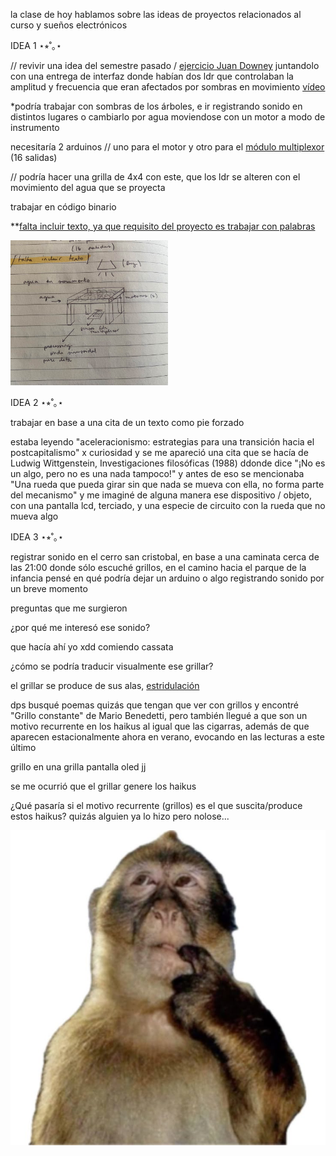 la clase de hoy hablamos sobre las ideas de proyectos relacionados al curso y sueños electrónicos 


IDEA 1 ⋆⭒˚｡⋆ 

// revivir una idea del semestre pasado / [ejercicio Juan Downey](https://imported-antimony-2a2.notion.site/ejercicio-1-proyecto-electr-nico-1b7181213e17808a935feec4378c8fb5) juntandolo con una entrega de interfaz donde habían dos ldr que controlaban la amplitud y frecuencia que eran afectados por sombras en movimiento [vídeo](https://youtu.be/20gY2LFdpXo)


*podría trabajar con sombras de los árboles, e ir registrando sonido en distintos lugares o cambiarlo por agua moviendose con un motor a modo de instrumento 

necesitaría 2 arduinos // uno para el motor y otro para el [módulo multiplexor](https://afel.cl/products/modulo-multiplexor-cd74hc4067?srsltid=AfmBOorVeu3wy21e7VFYpzz-irFs-ix1ew7tZB59ta5vNJPLQ-QPA4D_) (16 salidas)

// podría hacer una grilla de 4x4 con este, que los ldr se alteren con el movimiento del agua que se proyecta

trabajar en código binario 

**<ins>falta incluir texto, ya que requisito del proyecto es trabajar con palabras</ins> 

<img src="https://github.com/404-gabi/taco122-037-bitacora-404-gabi/blob/main/clase11/imagenes/boceto.jpg?raw=true" width=50%>


IDEA 2 ⋆⭒˚｡⋆ 

trabajar en base a una cita de un texto como pie forzado 

estaba leyendo "aceleracionismo: estrategias para una transición hacia el postcapitalismo" x curiosidad y se me apareció una cita que se hacía de Ludwig Wittgenstein, Investigaciones filosóficas (1988) ddonde dice "¡No es un algo, pero no es una nada tampoco!" y antes de eso se mencionaba "Una rueda que pueda girar sin que nada se mueva con ella, no forma parte del mecanismo" y me imaginé de alguna manera ese dispositivo / objeto, con una pantalla lcd, terciado, y una especie de circuito con la rueda que no mueva algo


IDEA 3 ⋆⭒˚｡⋆ 

registrar sonido en el cerro san cristobal, en base a una caminata cerca de las 21:00 donde sólo escuché grillos, en el camino hacia el parque de la infancia pensé en qué podría dejar un arduino o algo registrando sonido por un breve momento

preguntas que me surgieron

¿por qué me interesó ese sonido?

que hacía ahí yo xdd comiendo cassata  

¿cómo se podría traducir visualmente ese grillar?


el grillar se produce de sus alas,  <ins>estridulación</ins> 

dps busqué poemas quizás que tengan que ver con grillos y encontré "Grillo constante" de Mario Benedetti, pero también llegué a que son un motivo recurrente en los haikus al igual que las cigarras, además de que aparecen estacionalmente ahora en verano, evocando en las lecturas a este último 

grillo en una grilla pantalla oled jj

se me ocurrió que el grillar genere los haikus

¿Qué pasaría si el motivo recurrente (grillos) es el que suscita/produce estos haikus?
quizás alguien ya lo hizo pero nolose...


![mono  pensando](./imagenes/monopensando.jpg)
